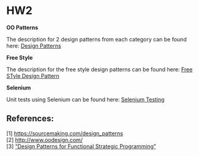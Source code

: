 # HW2  

**OO Patterns**  

The description for 2 design patterns from each category can be found here: [Design Patterns](https://github.ncsu.edu/scyadav/HW2/blob/master/Design%20Patterns.pdf) 

**Free Style**  

The description for the free style design patterns can be found here: [Free STyle Design Pattern](https://github.ncsu.edu/scyadav/HW2/blob/master/Free%20Style%20Design%20Pattern.pdf)

**Selenium**  

Unit tests using Selenium can be found here: [Selenium Testing](https://github.ncsu.edu/scyadav/HW2/blob/master/WebTest.java)

## References:  
[1]  https://sourcemaking.com/design_patterns  
[2]  http://www.oodesign.com/  
[3] [“Design Patterns for Functional Strategic Programming”](https://arxiv.org/pdf/cs/0204015.pdf)

